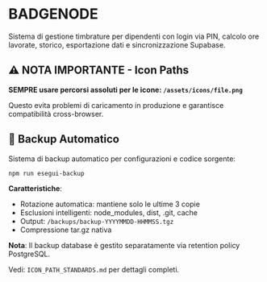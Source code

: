 # BADGENODE

Sistema di gestione timbrature per dipendenti con login via PIN, calcolo ore lavorate, storico, esportazione dati e sincronizzazione Supabase.

## ⚠️ NOTA IMPORTANTE - Icon Paths
**SEMPRE usare percorsi assoluti per le icone: `/assets/icons/file.png`**

Questo evita problemi di caricamento in produzione e garantisce compatibilità cross-browser.

## 🔄 Backup Automatico

Sistema di backup automatico per configurazioni e codice sorgente:

```bash
npm run esegui-backup
```

**Caratteristiche**:
- Rotazione automatica: mantiene solo le ultime 3 copie
- Esclusioni intelligenti: node_modules, dist, .git, cache
- Output: `/backups/backup-YYYYMMDD-HHMMSS.tgz`
- Compressione tar.gz nativa

**Nota**: Il backup database è gestito separatamente via retention policy PostgreSQL.

Vedi: `ICON_PATH_STANDARDS.md` per dettagli completi.
